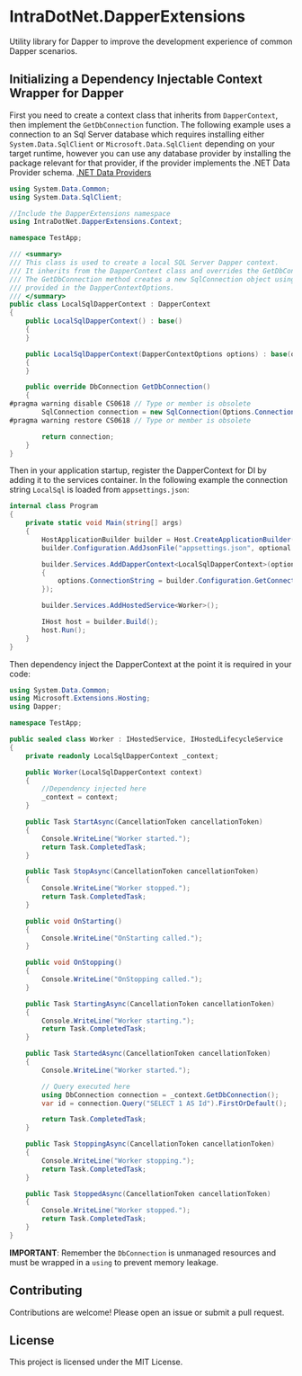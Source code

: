 # IntraDotNet.DapperExtensions
Utility library for Dapper to improve the development experience of common Dapper scenarios.

## Initializing a Dependency Injectable Context Wrapper for Dapper
First you need to create a context class that inherits from `DapperContext`, then implement the `GetDbConnection` function.
The following example uses a connection to an Sql Server database which requires installing either `System.Data.SqlClient` or `Microsoft.Data.SqlClient` depending on your target runtime, however you can use any database provider by installing the package relevant for that provider, if the provider implements the .NET Data Provider schema. [.NET Data Providers](https://learn.microsoft.com/en-us/dotnet/framework/data/adonet/data-providers)

```csharp
using System.Data.Common;
using System.Data.SqlClient;

//Include the DapperExtensions namespace
using IntraDotNet.DapperExtensions.Context;

namespace TestApp;

/// <summary>
/// This class is used to create a local SQL Server Dapper context.
/// It inherits from the DapperContext class and overrides the GetDbConnection method.
/// The GetDbConnection method creates a new SqlConnection object using the connection string
/// provided in the DapperContextOptions.
/// </summary>
public class LocalSqlDapperContext : DapperContext
{
    public LocalSqlDapperContext() : base()
    {
    }

    public LocalSqlDapperContext(DapperContextOptions options) : base(options)
    {
    }

    public override DbConnection GetDbConnection()
    {
#pragma warning disable CS0618 // Type or member is obsolete
        SqlConnection connection = new SqlConnection(Options.ConnectionString);
#pragma warning restore CS0618 // Type or member is obsolete

        return connection;
    }
}
```

Then in your application startup, register the DapperContext for DI by adding it to the services container. In the following example the connection string `LocalSql` is loaded from `appsettings.json`:

```csharp
internal class Program
{
    private static void Main(string[] args)
    {
        HostApplicationBuilder builder = Host.CreateApplicationBuilder(args);
        builder.Configuration.AddJsonFile("appsettings.json", optional: false, reloadOnChange: true);

        builder.Services.AddDapperContext<LocalSqlDapperContext>(options =>
        {
            options.ConnectionString = builder.Configuration.GetConnectionString("LocalSql");
        });

        builder.Services.AddHostedService<Worker>();

        IHost host = builder.Build();
        host.Run();
    }
}
```

Then dependency inject the DapperContext at the point it is required in your code:

```csharp
using System.Data.Common;
using Microsoft.Extensions.Hosting;
using Dapper;

namespace TestApp;

public sealed class Worker : IHostedService, IHostedLifecycleService
{
    private readonly LocalSqlDapperContext _context;

    public Worker(LocalSqlDapperContext context)
    {
        //Dependency injected here
        _context = context;
    }

    public Task StartAsync(CancellationToken cancellationToken)
    {
        Console.WriteLine("Worker started.");
        return Task.CompletedTask;
    }

    public Task StopAsync(CancellationToken cancellationToken)
    {
        Console.WriteLine("Worker stopped.");
        return Task.CompletedTask;
    }

    public void OnStarting()
    {
        Console.WriteLine("OnStarting called.");
    }

    public void OnStopping()
    {
        Console.WriteLine("OnStopping called.");
    }

    public Task StartingAsync(CancellationToken cancellationToken)
    {
        Console.WriteLine("Worker starting.");
        return Task.CompletedTask;
    }

    public Task StartedAsync(CancellationToken cancellationToken)
    {
        Console.WriteLine("Worker started.");

        // Query executed here
        using DbConnection connection = _context.GetDbConnection();
        var id = connection.Query("SELECT 1 AS Id").FirstOrDefault();

        return Task.CompletedTask;
    }

    public Task StoppingAsync(CancellationToken cancellationToken)
    {
        Console.WriteLine("Worker stopping.");
        return Task.CompletedTask;
    }

    public Task StoppedAsync(CancellationToken cancellationToken)
    {
        Console.WriteLine("Worker stopped.");
        return Task.CompletedTask;
    }
}
```

**IMPORTANT**: Remember the `DbConnection` is unmanaged resources and must be wrapped in a `using` to prevent memory leakage.

## Contributing

Contributions are welcome! Please open an issue or submit a pull request.

## License

This project is licensed under the MIT License.